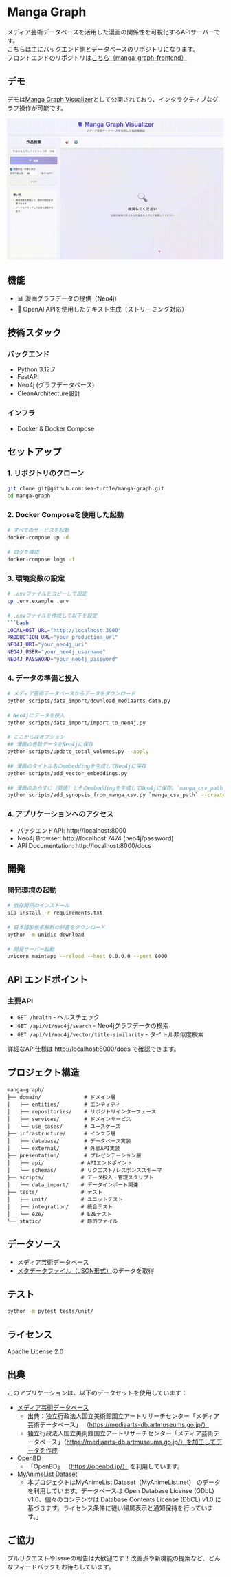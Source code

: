 # Manga Graph

メディア芸術データベースを活用した漫画の関係性を可視化するAPIサーバーです。  
こちらは主にバックエンド側とデータベースのリポジトリになります。  
フロントエンドのリポジトリは[こちら（manga-graph-frontend）](https://github.com/sea-turt1e/manga-graph-frontend)

## デモ
デモは[Manga Graph Visualizer](https://mangagraph.netlify.app/)として公開されており、インタラクティブなグラフ操作が可能です。

[![Manga_Graph_Visualizer_demo](/images/manga_graph_visualizer.gif)](https://mangagraph.netlify.app/)

## 機能
- 📊 漫画グラフデータの提供（Neo4j）
- 🤖 OpenAI APIを使用したテキスト生成（ストリーミング対応）
<!-- - ToBe
  - 📚 作品検索API
  - 👨‍🎨 作者と作品の関係性データ提供
  - 📖 同じ雑誌に掲載された作品の関係性
  - 🔍 柔軟な検索とフィルタリング -->

## 技術スタック

### バックエンド
- Python 3.12.7
- FastAPI
- Neo4j (グラフデータベース)
- CleanArchitecture設計

### インフラ
- Docker & Docker Compose

## セットアップ

### 1. リポジトリのクローン
```bash
git clone git@github.com:sea-turt1e/manga-graph.git
cd manga-graph
```

### 2. Docker Composeを使用した起動
```bash
# すべてのサービスを起動
docker-compose up -d

# ログを確認
docker-compose logs -f
```

### 3. 環境変数の設定
```bash
# .envファイルをコピーして設定
cp .env.example .env

# .envファイルを作成して以下を設定
```bash
LOCALHOST_URL="http://localhost:3000"
PRODUCTION_URL="your_production_url"
NEO4J_URI="your_neo4j_uri" 
NEO4J_USER="your_neo4j_username"
NEO4J_PASSWORD="your_neo4j_password"
```

### 4. データの準備と投入
```bash
# メディア芸術データベースからデータをダウンロード
python scripts/data_import/download_mediaarts_data.py

# Neo4jにデータを投入
python scripts/data_import/import_to_neo4j.py

# ここからはオプション
## 漫画の巻数データをNeo4jに保存
python scripts/update_total_volumes.py --apply

## 漫画のタイトル名のembeddingを生成してNeo4jに保存
python scripts/add_vector_embeddings.py

## 漫画のあらすじ（英語）とそのembeddingを生成してNeo4jに保存。`manga_csv_path`はMyAnimeListから取得したCSVファイルのパス
python scripts/add_synopsis_from_manga_csv.py `manga_csv_path` --create-index

```

### 4. アプリケーションへのアクセス
- バックエンドAPI: http://localhost:8000
- Neo4j Browser: http://localhost:7474 (neo4j/password)
- API Documentation: http://localhost:8000/docs

## 開発

### 開発環境の起動
```bash
# 依存関係のインストール
pip install -r requirements.txt

# 日本語形態素解析の辞書をダウンロード
python -m unidic download

# 開発サーバー起動
uvicorn main:app --reload --host 0.0.0.0 --port 8000
```


## API エンドポイント
### 主要API

- `GET /health` - ヘルスチェック
- `GET /api/v1/neo4j/search` - Neo4jグラフデータの検索
- `GET /api/v1/neo4j/vector/title-similarity` - タイトル類似度検索

詳細なAPI仕様は http://localhost:8000/docs で確認できます。

## プロジェクト構造

```
manga-graph/
├── domain/              # ドメイン層
│   ├── entities/        # エンティティ
│   ├── repositories/    # リポジトリインターフェース
│   ├── services/        # ドメインサービス
│   └── use_cases/       # ユースケース
├── infrastructure/      # インフラ層
│   ├── database/        # データベース実装
│   └── external/        # 外部API実装
├── presentation/        # プレゼンテーション層
│   ├── api/            # APIエンドポイント
│   └── schemas/        # リクエスト/レスポンススキーマ
├── scripts/            # データ投入・管理スクリプト
│   └── data_import/    # データインポート関連
├── tests/              # テスト
│   ├── unit/           # ユニットテスト
│   ├── integration/    # 統合テスト
│   └── e2e/            # E2Eテスト
└── static/             # 静的ファイル
```

## データソース

- [メディア芸術データベース](https://mediaarts-db.artmuseums.go.jp/)
- [メタデータファイル（JSON形式）](https://github.com/mediaarts-db/dataset/releases)のデータを取得

## テスト

```bash
python -m pytest tests/unit/
```

<!-- # 全テストの実行
python -m pytest tests/
# # 統合テストのみ
python -m pytest tests/integration/

# E2Eテストのみ
python -m pytest tests/e2e/ -->

## ライセンス

Apache License 2.0

## 出典
このアプリケーションは、以下のデータセットを使用しています：
- [メディア芸術データベース](https://mediaarts-db.artmuseums.go.jp/)
  - 出典：独立行政法人国立美術館国立アートリサーチセンター「メディア芸術データベース」 （https://mediaarts-db.artmuseums.go.jp/）
  - 独立行政法人国立美術館国立アートリサーチセンター「メディア芸術データベース」（https://mediaarts-db.artmuseums.go.jp/）を加工してデータを作成
- [OpenBD](https://openbd.jp/)
  - 「OpenBD」 （https://openbd.jp/） を利用しています。
- [MyAnimeList Dataset](https://www.kaggle.com/datasets/azathoth42/myanimelist)
  - 本プロジェクトはMyAnimeList Dataset（MyAnimeList.net） のデータを利用しています。データベースは Open Database License (ODbL) v1.0、個々のコンテンツは Database Contents License (DbCL) v1.0 に基づきます。ライセンス条件に従い帰属表示と通知保持を行っています。」


## ご協力

プルリクエストやIssueの報告は大歓迎です！改善点や新機能の提案など、どんなフィードバックもお待ちしています。
